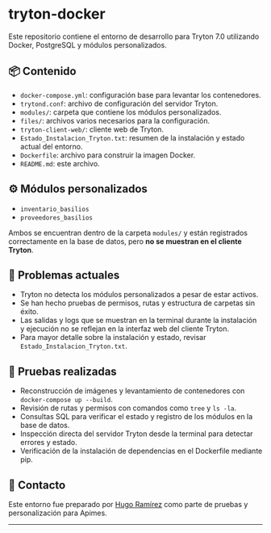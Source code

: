 # tryton-docker

Este repositorio contiene el entorno de desarrollo para Tryton 7.0 utilizando Docker, PostgreSQL y módulos personalizados.

## 📦 Contenido

- `docker-compose.yml`: configuración base para levantar los contenedores.
- `trytond.conf`: archivo de configuración del servidor Tryton.
- `modules/`: carpeta que contiene los módulos personalizados.
- `files/`: archivos varios necesarios para la configuración.
- `tryton-client-web/`: cliente web de Tryton.
- `Estado_Instalacion_Tryton.txt`: resumen de la instalación y estado actual del entorno.
- `Dockerfile`: archivo para construir la imagen Docker.
- `README.md`: este archivo.

## ⚙️ Módulos personalizados

- `inventario_basilios`
- `proveedores_basilios`

Ambos se encuentran dentro de la carpeta `modules/` y están registrados correctamente en la base de datos, pero **no se muestran en el cliente Tryton**.

## 🚨 Problemas actuales

- Tryton no detecta los módulos personalizados a pesar de estar activos.
- Se han hecho pruebas de permisos, rutas y estructura de carpetas sin éxito.
- Las salidas y logs que se muestran en la terminal durante la instalación y ejecución no se reflejan en la interfaz web del cliente Tryton.
- Para mayor detalle sobre la instalación y estado, revisar `Estado_Instalacion_Tryton.txt`.

## 🧪 Pruebas realizadas

- Reconstrucción de imágenes y levantamiento de contenedores con `docker-compose up --build`.
- Revisión de rutas y permisos con comandos como `tree` y `ls -la`.
- Consultas SQL para verificar el estado y registro de los módulos en la base de datos.
- Inspección directa del servidor Tryton desde la terminal para detectar errores y estado.
- Verificación de la instalación de dependencias en el Dockerfile mediante pip.

## 📄 Contacto

Este entorno fue preparado por [Hugo Ramírez](https://github.com/hugoRamirez30) como parte de pruebas y personalización para Apimes.

---



